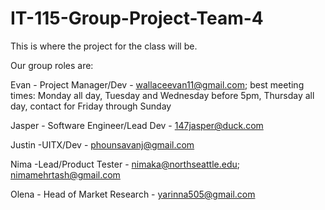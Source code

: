 # IT-115-Group-Project-Team-4

This is where the project for the class will be.

Our group roles are:

Evan - Project Manager/Dev - wallaceevan11@gmail.com; best meeting times: Monday all day, Tuesday and Wednesday before 5pm, Thursday all day, contact for Friday through Sunday

Jasper - Software Engineer/Lead Dev - 147jasper@duck.com

Justin -UITX/Dev - phounsavanj@gmail.com

Nima -Lead/Product Tester - nimaka@northseattle.edu; nimamehrtash@gmail.com

Olena - Head of Market Research - yarinna505@gmail.com


